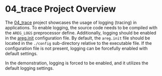 # 04_trace Project Overview

The [04_trace](https://github.com/aregtech/areg-sdk/tree/master/examples/04_trace) project showcases the usage of logging (tracing) in applications. To enable logging, the source code needs to be compiled with the `AREG_LOGS` preprocessor define. Additionally, logging should be enabled in the [areg.init](https://github.com/aregtech/areg-sdk/blob/master/framework/areg/resources/areg.init) configuration file. By default, the `areg.init` file should be located in the `./config` sub-directory relative to the executable file. If the configuration file is not present, logging can be forcefully enabled with default settings.

In the demonstration, logging is forced to be enabled, and it utilizes the default logging settings.
